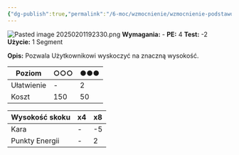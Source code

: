 ```yaml
---
{"dg-publish":true,"permalink":"/6-moc/wzmocnienie/wzmocnienie-podstawowe/skok-mocy/","dgPassFrontmatter":true}
---
```


![Pasted image 20250201192330.png](/img/user/6%20Obrazy/Pasted%20image%2020250201192330.png)
**Wymagania:** -
**PE:** 4
**Test:** -2
**Użycie:** 1 Segment

**Opis:** Pozwala Użytkownikowi wyskoczyć na znaczną wysokość.

| Poziom     | ○○○ | ●●● |
| ---------- | --- | --- |
| Ułatwienie | -   | 2   |
| Koszt      | 150 | 50  |

| Wysokość skoku | x4  | x8  |
| -------------- | --- | --- |
| Kara           | -   | -5  |
| Punkty Energii | -   | 2   |